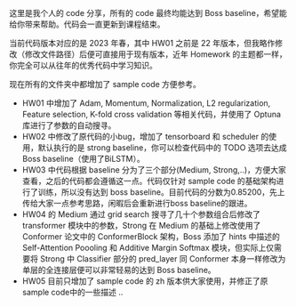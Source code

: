 这里是我个人的 code 分享，所有的 code 最终均能达到 Boss baseline，希望能给你带来帮助。代码会一直更新到课程结束。

当前代码版本对应的是 2023 年春，其中 HW01 之前是 22 年版本，但我略作修改（修改文件路径）后便可直接用于现有版本，近年 Homework 的主题都一样，你完全可以从往年的优秀代码中学习知识。

现在所有的文件夹中都增加了 sample code 方便参考。

- HW01 中增加了 Adam, Momentum, Normalization, L2 regularization, Feature selection, K-fold cross validation 等相关代码，并使用了 Optuna 库进行了参数的自动搜寻。
- HW02 中修改了原代码的小bug，增加了 tensorboard 和 scheduler 的使用，默认执行的是 strong baseline，你可以检查代码中的 TODO 选项去达成 Boss baseline（使用了BiLSTM）。
- HW03 中代码根据 baseline 分为了三个部分(Medium, Strong,..)，方便大家查看，之后的代码都会遵循这一点。代码仅针对 sample code 的基础架构进行了训练，所以没有达到 boss baseline。目前代码的分数为0.85200，先上传给大家一点参考思路，闲暇后会重新进行boss baseline的跟进。
- HW04 的 Medium 通过 grid search 搜寻了几十个参数组合后修改了 transformer 模块中的参数，Strong 在 Medium 的基础上修改使用了 Conformer 论文中的 ConformerBlock 架构，Boss 添加了 hints 中描述的 Self-Attention Poooling 和 Additive Margin Softmax 模块，但实际上仅需要将 Strong 中 Classifier 部分的 pred_layer 同 Conformer 本身一样修改为单层的全连接层便可以非常轻易的达到 Boss baseline。
- HW05 目前只增加了 sample code 的 zh 版本供大家使用，并修正了原 sample code中的一些描述 ..
